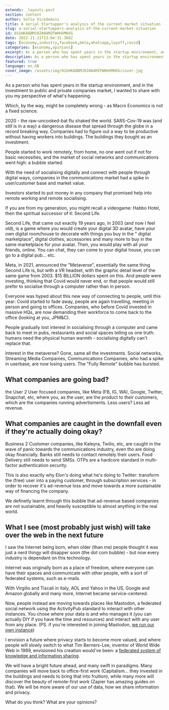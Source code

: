 ```yaml
---
extends: _layouts.post
section: content
author: Sofia Vicedomini
title: A serial Startupper's analysis of the current market situation
slug: a-serial-startuppers-analysis-of-the-current-market-situation
id: 01GHKA8BMJ8ZAN4MZFWHHXMHXG
date: 2022-11-11T13:04:31.366Z
tags: [economy,industry,facebook,meta,whatsapp,layoff,covid]
categories: [economy,opinions]
excerpt: As a person who has spent years in the startup environment, and in the investment to public and private companies market, I wanted to share with you my perspective of what's happening.
description: As a person who has spent years in the startup environment, and in the investment to public and private companies market, I wanted to share with you my perspective of what's happening.
featured: true
language: en_GB
cover_image: /assets/img/01GHKA8BMJ8ZAN4MZFWHHXMHXG/cover.jpg
---
```

As a person who has spent years in the startup environment, and in the investment to public and private companies market, I wanted to share with you my perspective of what's happening.

Which, by the way, might be completely wrong - as Macro Economics is not a fixed science.

2020 - the raw-uncooked-bat flu shaked the world. SARS-Cov-19 was (and still is in a way) a dangerous disease that spread through the globe in a record breaking way. Companies had to figure out a way to be productive without having workers into buildings. The buildings they bought as an investment.

People started to work remotely, from home, no one went out if not for basic necessities, and the market of social networks and communications went high: a bubble started.

With the need of socialising digitally and connect with people through digital ways, companies in the communications market had a spike in user/customer base and market value.

Investors started to put money in any company that promised help into remote working and remote socialising.

If you are from my generation, you might recall a videogame: Habbo Hotel, then the spiritual successor of it: Second Life.

Second Life, that came out exactly 19 years ago, in 2003 (and now I feel old), is a game where you would create your digital 3D avatar, have your own digital room/house to decorate with things you buy in the " digital marketplace", digital clothes, accessories and many more to buy in the same marketplace for your avatar. Then, you would play with all your friends, online. You can chat, they can come to your digital house, you can go to a digital pub... etc.

Meta, in 2021, announced the "Metaverse", essentially the same thing Second Life is, but with a VR headset, with the graphic detail level of the same game from 2003. $15 BILLION dollars spent on this. And people were investing, thinking that Covid would never end, or that people would still prefer to socialise through a computer rather than in person.

Everyone was hyped about this new way of connecting to people, until this year: Covid started to fade away, people are again travelling, meeting in person and going to offices. Companies, who before Covid invested in massive HQs, are now demanding their workforce to come back to the office (looking at you, JPM&C).

People gradually lost interest in socialising through a computer and came back to meet in pubs, restaurants and social spaces telling us one truth: humans need the physical human warmth - socialising digitally can't replace that.

Interest in the metaverse? Gone, same all the investments. Social networks, Streaming Media Companies, Communications Companies, who had a spike in userbase, are now losing users. The "Fully Remote" bubble has bursted.

## What companies are going bad?

the User 2 User focused companies, like Meta (FB, IG, WA), Google, Twitter, Snapchat, etc, where you, as the user, are the product to their customers, which are the companies running advertisments. Less users? Less ad revenue.

## What companies are caught in the downfall even if they're actually doing okay?

Business 2 Customer companies, like Kaleyra, Twilio, etc, are caught in the wave of panic towards the communications industry, even tho are doing okay financially. Banks still needs to contact remotely their users. Food Delivery still needs to send SMSs. OTPs are a hardcore standard in multi-factor authentication security.

This is also exactly why Elon's doing what he's doing to Twitter: transform the (free) user into a paying customer, through subscription services - in order to recover it's ad-revenue loss and move towards a more sustainable way of financing the company.

We definetly learnt through this bubble that ad-revenue based companies are not sustainable, and heavily susceptible to almost anything in the real world.

## What I see (most probably just wish) will take over the web in the next future
I saw the Internet being born, when older (than me) people thought it was just a nerd thingy will disapper soon (the dot com bubble) - but now every industry is dependant on this technology.

Internet was originally born as a place of freedom, where everyone can have their spaces and communicate with other people, with a sort of federated systems, such as e-mails.

With Virgilio and Tiscali in Italy, AOL and Yahoo in the US, Google and Amazon globally and many more, Internet became service-centered.

Now, people instead are moving towards places like Mastodon, a federated social network using the ActivityPub standard to interact with other instances. You chose where your data is and who manages it (you can actually DIY if you have the time and resources) and interact with any user from any place. (PS. if you're interested in joining Mastodon, [we run our own instance](https://pwbsoft.gay))

I envision a future where privacy starts to become more valued, and where people will slowly switch to what Tim Berners-Lee, inventor of World Wide Web in 1989, envisioned his creation would've been: a [federated system of knowledge and information sharing](https://solidproject.org/).

We will have a bright future ahead, and many swift in paradigms. Many companies will move back to office-first work (Capitalism... they invested in the buildings and needs to bring that into fruition), while many more will discover the beauty of remote-first work (Zapier has amazing guides on that). We will be more aware of our use of data, how we share information and privacy.

What do you think? What are your opinions?
